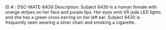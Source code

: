 ID # : DSC-MATE-6430
Description: Subject 6430 is a human female with orange stripes on her face and purple lips. Her eyes emit VR jade LED lights and she has a green cross earring on her left ear. Subject 6430 is frequently seen wearing a silver chain and smoking a cigarette.